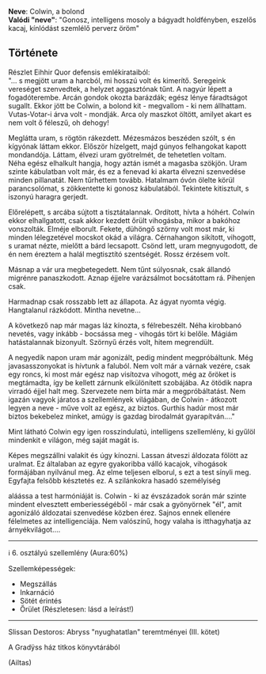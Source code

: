 **Neve**: Colwin, a bolond  
**Valódi "neve"**: "Gonosz, intelligens mosoly a bágyadt holdfényben, eszelős kacaj, kínlódást szemlélő perverz öröm"

## Története
Részlet Eihhir Quor defensis emlékirataiból:  
"... s megjött uram a harcból, mi hosszú volt és kimerítő. Seregeink vereséget szenvedtek, a helyzet aggasztónak tűnt. A nagyúr lépett a fogadóterembe. Arcán gondok okozta barázdák; egész lénye fáradtságot sugallt. Ekkor jött be Colwin, a bolond kit - megvallom - ki nem állhattam. Vutas-Votar-i árva volt - mondják. Arca oly maszkot öltött, amilyet akart es nem volt ő féleszű, oh dehogy!

Meglátta uram, s rögtön rákezdett. Mézesmázos beszéden szólt, s én kígyónak láttam ekkor. Először hízelgett, majd gúnyos felhangokat kapott mondandója. Láttam, élvezi uram gyötrelmét, de tehetetlen voltam.  
Néha egész elhalkult hangja, hogy aztán ismét a magasba szökjön. Uram szinte kábulatban volt már, és ez a fenevad ki akarta élvezni szenvedése minden pillanatát. Nem tűrhettem tovább. Hatalmam óvón ölelte körül parancsolómat, s zökkentette ki gonosz kábulatából. Tekintete kitisztult, s iszonyú haragra gerjedt.

Előrelépett, s arcába sújtott a tisztátalannak. Ordított, hívta a hóhért. Colwin ekkor elhallgatott, csak akkor kezdett őrült vihogásba, mikor a bakóhoz vonszolták. Elméje elborult. Fekete, dühöngő szörny volt most már, ki minden lélegzetével mocskot okád a világra. Cérnahangon sikított, vihogott, s uramat nézte, mielőtt a bárd lecsapott. Csönd lett, uram megnyugodott, de én nem éreztem a halál megtisztító szentségét. Rossz érzésem volt.

Másnap a vár ura megbetegedett. Nem tűnt súlyosnak, csak állandó migrénre panaszkodott. Aznap éjjelre varázsálmot bocsátottam rá. Pihenjen csak.

Harmadnap csak rosszabb lett az állapota. Az ágyat nyomta végig. Hangtalanul rázkódott. Mintha nevetne...

A következő nap már magas láz kínozta, s félrebeszélt. Néha kirobbanó nevetés, vagy inkább - bocsássa meg - vihogás tört ki belőle. Mágiám hatástalannak bizonyult. Szörnyű érzés volt, hitem megrendült.

A negyedik napon uram már agonizált, pedig mindent megpróbáltunk. Még javasasszonyokat is hívtunk a faluból. Nem volt már a várnak vezére, csak egy roncs, ki most már egész nap visítozva vihogott, még az őröket is megtámadta, így be kellett zárnunk elkülönített szobájába. Az ötödik napra virradó éjjel halt meg. Szervezete nem bírta már a megpróbáltatást. Nem igazán vagyok járatos a szellemlények világában, de Colwin - átkozott legyen a neve - műve volt az egész, az biztos. Gurthis hadúr most már biztos bekebelez minket, amúgy is gazdag birodalmát gyarapítván...."

Mint látható Colwin egy igen rosszindulatú, intelligens szellemlény, ki gyűlöl mindenkit e világon, még saját magát is.

Képes megszállni valakit és úgy kínozni. Lassan átveszi áldozata fölött az uralmat. Ez általaban az egyre gyakoribba válló kacajok, vihogások formájában nyilvánul meg. Az elme teljesen elborul, s ezt a test sínyli meg. Egyfajta felsőbb késztetés ez. A szilánkokra hasadó személyiség

aláássa a test harmóniáját is. Colwin - ki az évszázadok során már szinte mindent elvesztett emberiességéből - már csak a gyönyörnek "él", amit agonizáló áldozatai szenvedése közben érez. Sajnos ennek ellenére félelmetes az intelligenciája. Nem valószínű, hogy valaha is itthagyhatja az árnyékvilágot....

---

ℹ️ 6. osztályú szellemlény (Aura:60%)

Szellemképességek:
- Megszállás  
- Inkarnáció  
- Sötét érintés  
- Őrület (Részletesen: lásd a leírást!)

---

Slissan Destoros: Abryss "nyughatatlan" teremtményei (III. kötet)

A Gradÿss ház titkos könyvtárából

(Ailtas)